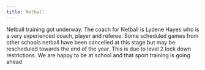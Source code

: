 ```yaml
---
title: Netball
---
```

Netball training got underway. The coach for Netball is Lydene Hayes who is a very experienced coach, player and referee. Some scheduled games from other schools netball have been cancelled at this stage but may be rescheduled towards the end of the year. This is due to level 2 lock down restrictions. We are happy to be at school and that sport training is going ahead
